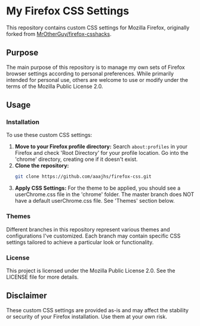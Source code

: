 # My Firefox CSS Settings

This repository contains custom CSS settings for Mozilla Firefox, originally forked from [MrOtherGuy/firefox-csshacks](https://github.com/MrOtherGuy/firefox-csshacks).

## Purpose

The main purpose of this repository is to manage my own sets of Firefox browser settings according to personal preferences. While primarily intended for personal use, others are welcome to use or modify under the terms of the Mozilla Public License 2.0.

## Usage

### Installation

To use these custom CSS settings:

1. **Move to your Firefox profile directory:**
   Search `about:profiles` in your Firefox and check 'Root Directory' for your profile location.
   Go into the 'chrome' directory, creating one if it doesn't exist.
3. **Clone the repository:**
   ```bash
   git clone https://github.com/aaajhs/firefox-css.git
   ```
4. **Apply CSS Settings:**
   For the theme to be applied, you should see a userChrome.css file in the 'chrome' folder.
   The master branch does NOT have a default userChrome.css file. See 'Themes' section below.

### Themes

Different branches in this repository represent various themes and configurations I've customized. Each branch may contain specific CSS settings tailored to achieve a particular look or functionality.

### License

This project is licensed under the Mozilla Public License 2.0. See the LICENSE file for more details.

## Disclaimer

These custom CSS settings are provided as-is and may affect the stability or security of your Firefox installation. Use them at your own risk.
